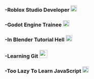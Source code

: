 <h3>-Roblox Studio Developer <img src="https://github.com/user-attachments/assets/93a7ed86-71d2-4191-80a4-b168187fc30e" width="20px"></h3>
<h3>-Godot Engine Trainee <img src="https://github.com/user-attachments/assets/e5173f10-dbe3-468f-82b7-908037dbb113" width="20px"></h3>
<h3>-In Blender Tutorial Hell <img src="https://github.com/user-attachments/assets/5be24188-80e4-4bf1-acf1-5e6798afe247" width="20px"></h3>
<h3>-Learning Git <img src="https://github.com/user-attachments/assets/d6b8e6f6-347d-4bcc-826b-edfd2d88df1b" width="25px"></h3>
<h3>-Too Lazy To Learn JavaScript <img src="https://github.com/user-attachments/assets/d8245d70-ec67-4120-92d9-3dfbb2fa3793" width="20px"></h3>
